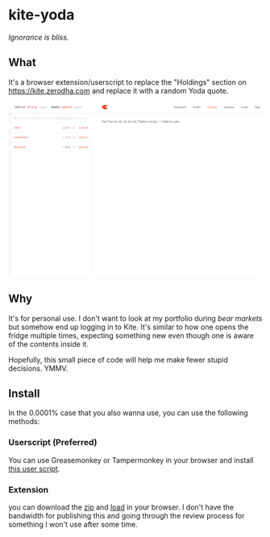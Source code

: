 # kite-yoda

_Ignorance is bliss._

## What

It's a browser extension/userscript to replace the "Holdings" section on https://kite.zerodha.com and replace it with a random Yoda quote.

![](docs/kite_yoda.png)

## Why

It's for personal use. I don't want to look at my portfolio during _bear markets_ but somehow end up logging in to Kite. It's similar to how one opens the fridge multiple times, expecting something new even though one is aware of the contents inside it.

Hopefully, this small piece of code will help me make fewer stupid decisions. YMMV.

## Install

In the 0.0001% case that you also wanna use, you can use the following methods:

### Userscript (Preferred)

You can use Greasemonkey or Tampermonkey in your browser and install [this user script](https://raw.githubusercontent.com/mr-karan/kite-yoda/main/user_script.js).

### Extension

you can download the [zip](./artifacts/kite_yoda-1.0.zip) and [load](https://extensionworkshop.com/documentation/develop/temporary-installation-in-firefox/) in your browser. I don't have the bandwidth for publishing this and going through the review process for something I won't use after some time.
